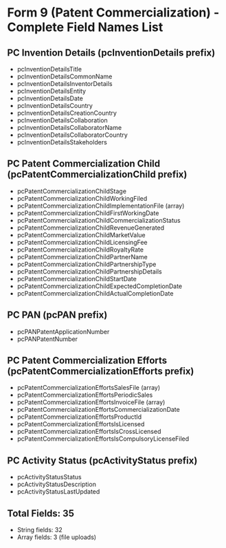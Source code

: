 # Form 9 (Patent Commercialization) - Complete Field Names List

## PC Invention Details (pcInventionDetails prefix)
- pcInventionDetailsTitle
- pcInventionDetailsCommonName  
- pcInventionDetailsInventorDetails
- pcInventionDetailsEntity
- pcInventionDetailsDate
- pcInventionDetailsCountry
- pcInventionDetailsCreationCountry
- pcInventionDetailsCollaboration
- pcInventionDetailsCollaboratorName
- pcInventionDetailsCollaboratorCountry
- pcInventionDetailsStakeholders

## PC Patent Commercialization Child (pcPatentCommercializationChild prefix)
- pcPatentCommercializationChildStage
- pcPatentCommercializationChildWorkingFiled
- pcPatentCommercializationChildImplementationFile (array)
- pcPatentCommercializationChildFirstWorkingDate
- pcPatentCommercializationChildCommercializationStatus
- pcPatentCommercializationChildRevenueGenerated
- pcPatentCommercializationChildMarketValue
- pcPatentCommercializationChildLicensingFee
- pcPatentCommercializationChildRoyaltyRate
- pcPatentCommercializationChildPartnerName
- pcPatentCommercializationChildPartnershipType
- pcPatentCommercializationChildPartnershipDetails
- pcPatentCommercializationChildStartDate
- pcPatentCommercializationChildExpectedCompletionDate
- pcPatentCommercializationChildActualCompletionDate

## PC PAN (pcPAN prefix)
- pcPANPatentApplicationNumber
- pcPANPatentNumber

## PC Patent Commercialization Efforts (pcPatentCommercializationEfforts prefix)
- pcPatentCommercializationEffortsSalesFile (array)
- pcPatentCommercializationEffortsPeriodicSales
- pcPatentCommercializationEffortsInvoiceFile (array)
- pcPatentCommercializationEffortsCommercializationDate
- pcPatentCommercializationEffortsProductId
- pcPatentCommercializationEffortsIsLicensed
- pcPatentCommercializationEffortsIsCrossLicensed
- pcPatentCommercializationEffortsIsCompulsoryLicenseFiled

## PC Activity Status (pcActivityStatus prefix)
- pcActivityStatusStatus
- pcActivityStatusDescription
- pcActivityStatusLastUpdated

## Total Fields: 35
- String fields: 32
- Array fields: 3 (file uploads)
